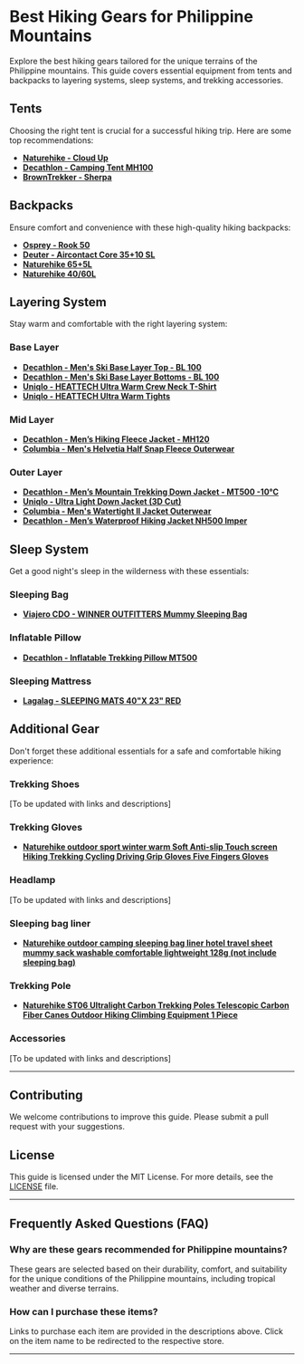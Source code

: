 # Best Hiking Gears for Philippine Mountains

Explore the best hiking gears tailored for the unique terrains of the Philippine mountains. This guide covers essential equipment from tents and backpacks to layering systems, sleep systems, and trekking accessories. 

## Tents
Choosing the right tent is crucial for a successful hiking trip. Here are some top recommendations:

- **[Naturehike - Cloud Up](https://www.lazada.com.ph/products/naturehike-cloud-up-series-1-2-3-person-portable-ultralight-weight-outdoor-camping-hiking-cycling-waterproof-3-season-camp-tent-in-210t-20d-original-upgraded-version-nature-hike-i3144531764-s15611896039.html?)**
- **[Decathlon - Camping Tent MH100](https://www.decathlon.ph/p/camping-tent-mh100-2-person-quechua-8513471.html)**
- **[BrownTrekker - Sherpa](https://shopee.ph/%E2%9D%A4%EF%B8%8F-COD-ok-SHERPA-LIGHTS-FREE-STANDING-TENT-i.134464594.10111911035?sp_atk=15431f44-6760-45ea-a228-52a24de7c2ed&xptdk=15431f44-6760-45ea-a228-52a24de7c2ed)**

## Backpacks
Ensure comfort and convenience with these high-quality hiking backpacks:

- **[Osprey - Rook 50](https://www.osprey.com/ph/en/rook-50-rook50-136?color=Black)**
- **[Deuter - Aircontact Core 35+10 SL](https://www.deuter.com/int-en/shop/backpacks/p1403337-backpacking-packs-aircontact-core-35-10-sl)**
- **[Naturehike 65+5L](https://www.lazada.com.ph/products/naturehike-high-quality-outdoor-mountaineering-climbing-backpack-camping-65l-55l-45l-large-capacity-waterproof-hiking-backpacks-with-rain-covershipping-from-the-philippines-i3214321648-s16119099222.html?)**
- **[Naturehike 40/60L](https://www.lazada.com.ph/products/naturehike-40l60l-large-capacity-backpack-camping-hiking-climbing-backpacks-breathable-lightweight-travel-aluminum-frame-mountaineering-backpack-with-rain-covershipping-from-the-philippines-i1291456112-s20191972978.html?)**

## Layering System
Stay warm and comfortable with the right layering system:

### Base Layer
- **[Decathlon - Men's Ski Base Layer Top - BL 100](https://www.decathlon.ph/p/men-s-ski-base-layer-top-bl-100-black-wedze-8510029.html)**
- **[Decathlon - Men's Ski Base Layer Bottoms - BL 100](https://www.decathlon.ph/p/m-ski-thermal-base-layer-bottoms-bl-100-black-wedze-8510030.html)**
- **[Uniqlo - HEATTECH Ultra Warm Crew Neck T-Shirt](https://www.uniqlo.com/ph/en/products/E461011-000?colorCode=COL09&sizeCode=SMA003)**
- **[Uniqlo - HEATTECH Ultra Warm Tights](https://www.uniqlo.com/ph/en/products/E461015-000?colorCode=COL08&sizeCode=SMA003)**

### Mid Layer
- **[Decathlon - Men’s Hiking Fleece Jacket - MH120](https://www.decathlon.ph/p/men-s-hiking-fleece-jacket-mh120-quechua-8606098.html)**
- **[Columbia - Men's Helvetia Half Snap Fleece Outerwear](https://columbiasportswear.ph/products/helvetia-half-snap-fleece-outerwear-1000450464?_pos=8&_sid=21688007b&_ss=r)**

### Outer Layer
- **[Decathlon - Men’s Mountain Trekking Down Jacket - MT500 -10°C](https://www.decathlon.ph/p/men-s-mountain-trekking-down-jacket-mt500-10-c-forclaz-8317909.html)**
- **[Uniqlo - Ultra Light Down Jacket (3D Cut)](https://www.uniqlo.com/ph/en/products/E459619-000?colorCode=COL09&sizeCode=SMA003)**
- **[Columbia - Men's Watertight II Jacket Outerwear](https://columbiasportswear.ph/products/watertight-ii-jacket-s23-outerwear-1000116607?_pos=2&_sid=c55a83853&_ss=r)**
- **[Decathlon - Men’s Waterproof Hiking Jacket NH500 Imper](https://www.decathlon.ph/p/men-s-waterproof-hiking-jacket-nh500-imper-quechua-8785166.html)**

## Sleep System
Get a good night's sleep in the wilderness with these essentials:

### Sleeping Bag
- **[Viajero CDO - WINNER OUTFITTERS Mummy Sleeping Bag](https://shopee.ph/WINNER-OUTFITTERS-Mummy-Sleeping-Bag-i.95308948.19409254811?xptdk=d618f1ef-6c6e-4153-9205-9b6a0a972522)**

### Inflatable Pillow
- **[Decathlon - Inflatable Trekking Pillow MT500](https://www.decathlon.ph/p/inflatable-trekking-pillow-mt500-forclaz-8772596.html)**

### Sleeping Mattress
- **[Lagalag - SLEEPING MATS 40"X 23" RED](https://shopee.ph/LAGALAG-SLEEPING-MATS-40-X-23-RED-i.90296472.1501403743)**

## Additional Gear
Don't forget these additional essentials for a safe and comfortable hiking experience:

### Trekking Shoes
[To be updated with links and descriptions]

### Trekking Gloves
- **[Naturehike outdoor sport winter warm Soft Anti-slip Touch screen Hiking Trekking Cycling Driving Grip Gloves Five Fingers Gloves](https://www.lazada.com.ph/products/i3479110630-s17898457688.html?urlFlag=true&mp=1&tradePath=omItm&tradeOrderId=883308563552660&tradeOrderLineId=883308563652660&spm=spm%3Da2o42.order_details.item_title.1)**

### Headlamp
[To be updated with links and descriptions]

### Sleeping bag liner
- **[Naturehike outdoor camping sleeping bag liner hotel travel sheet mummy sack washable comfortable lightweight 128g (not include sleeping bag)](https://www.lazada.com.ph/products/i4500681749-s25725308590.html?urlFlag=true&mp=1&tradePath=omItm&tradeOrderId=883308563552660&tradeOrderLineId=883308563752660&spm=spm%3Da2o42.order_details.item_title.1)**

### Trekking Pole
- **[Naturehike ST06 Ultralight Carbon Trekking Poles Telescopic Carbon Fiber Canes Outdoor Hiking Climbing Equipment 1 Piece](https://www.lazada.com.ph/products/i4463553655-s25370152831.html?urlFlag=true&mp=1&tradePath=omItm&tradeOrderId=883308563552660&tradeOrderLineId=883308563852660&spm=spm%3Da2o42.order_details.item_title.1)**

### Accessories
[To be updated with links and descriptions]

---

## Contributing
We welcome contributions to improve this guide. Please submit a pull request with your suggestions.

## License
This guide is licensed under the MIT License. For more details, see the [LICENSE](LICENSE) file.

---

## Frequently Asked Questions (FAQ)

### Why are these gears recommended for Philippine mountains?
These gears are selected based on their durability, comfort, and suitability for the unique conditions of the Philippine mountains, including tropical weather and diverse terrains.

### How can I purchase these items?
Links to purchase each item are provided in the descriptions above. Click on the item name to be redirected to the respective store.

---

<!-- For more hiking tips and gear recommendations, follow us on [Twitter](https://twitter.com/hikinggearsph) and [Facebook](https://www.facebook.com/hikinggearsph). -->

